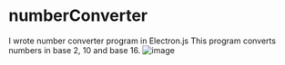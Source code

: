# numberConverter
I wrote number converter program in Electron.js This program converts numbers in base 2, 10 and base 16.
![image](https://github.com/devoloperbyzt/numberConverter/assets/83120547/fedc7c93-837c-48f5-aa2f-4ef8bc95ee89)



